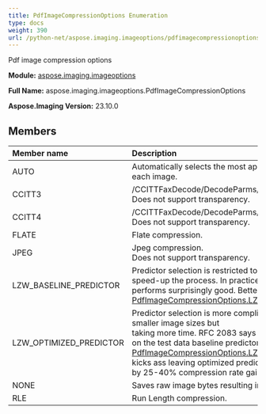 ```yaml
---
title: PdfImageCompressionOptions Enumeration
type: docs
weight: 390
url: /python-net/aspose.imaging.imageoptions/pdfimagecompressionoptions/
---
```


Pdf image compression options

**Module:** [aspose.imaging.imageoptions](/imaging/python-net/aspose.imaging.imageoptions/)

**Full Name:** aspose.imaging.imageoptions.PdfImageCompressionOptions

**Aspose.Imaging Version:** 23.10.0

## **Members**
| **Member name** | **Description** |
| :- | :- |
| AUTO | Automatically selects the most appropriate compression for each image. |
| CCITT3 | /CCITTFaxDecode/DecodeParms/K 0/Columns 173<br/>            Does not support transparency. |
| CCITT4 | /CCITTFaxDecode/DecodeParms/K -1/Columns 173<br/>            Does not support transparency. |
| FLATE | Flate compression. |
| JPEG | Jpeg compression.<br/>            Does not support transparency. |
| LZW_BASELINE_PREDICTOR | Predictor selection is restricted to PNG Paeth predictor to speed-up the process. In practice<br/>            performs surprisingly good. Better than [PdfImageCompressionOptions.LZW_OPTIMIZED_PREDICTOR](/imaging/python-net/aspose.imaging.imageoptions/pdfimagecompressionoptions/). |
| LZW_OPTIMIZED_PREDICTOR | Predictor selection is more complicated and should result in smaller image sizes but<br/>            taking more time. RFC 2083 says it is the best way to go. But on the test data baseline predictor<br/>            [PdfImageCompressionOptions.LZW_BASELINE_PREDICTOR](/imaging/python-net/aspose.imaging.imageoptions/pdfimagecompressionoptions/) kicks ass leaving optimized predictor behing <br/>            by 25-40% compression rate gains. |
| NONE | Saves raw image bytes resulting in bigger pdf file sizes. |
| RLE | Run Length compression. |
